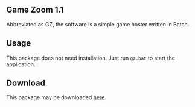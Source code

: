 ## Game Zoom 1.1
Abbreviated as GZ, the software is a simple game hoster written in Batch.

## Usage
This package does not need installation. Just run `gz.bat` to start the application.

## Download
This package may be downloaded [here](GZ-1.1.zip).
